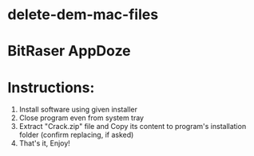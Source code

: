 # delete-dem-mac-files
BitRaser
AppDoze
==============
Instructions:
=============
1. Install software using given installer
2. Close program even from system tray
3. Extract "Crack.zip" file and Copy its content to program's installation folder (confirm replacing, if asked)
4. That's it, Enjoy!
